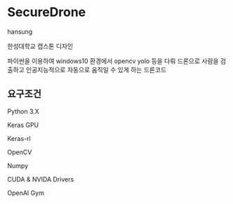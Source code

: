 # SecureDrone

hansung

한성대학교 캡스톤 디자인

파이썬을 이용하여 windows10 환경에서 opencv yolo 등을 다뤄 드론으로 사람을 검출하고 인공지능적으로 자동으로 움직일 수 있게 하는 드론코드

요구조건
---

Python 3.X

Keras GPU

Keras-rl

OpenCV

Numpy

CUDA & NVIDA Drivers

OpenAI Gym
